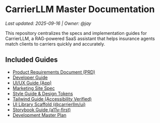 # CarrierLLM Master Documentation

_Last updated: 2025-09-16 | Owner: @jay_

This repository centralizes the specs and implementation guides for CarrierLLM, a RAG-powered SaaS assistant that helps insurance agents match clients to carriers quickly and accurately.

## Included Guides
- [Product Requirements Document (PRD)](./prd.md)
- [Developer Guide](./developer-guide.md)
- [UI/UX Guide (App)](./ui-ux-guide.md)
- [Marketing Site Spec](./marketing-site.md)
- [Style Guide & Design Tokens](./style-guide.md)
- [Tailwind Guide (Accessibility Verified)](./tailwind-guide.md)
- [UI Library Scaffold (@carrierllm/ui)](./ui-library.md)
- [Storybook Guide (a11y-first)](./storybook-guide.md)
- [Development Master Plan](./master-plan.md)
